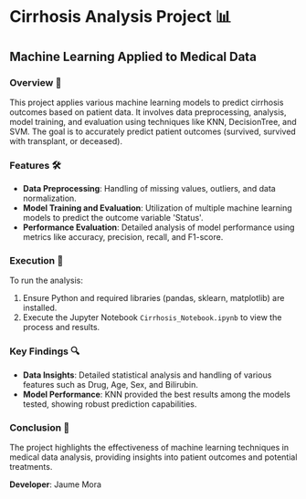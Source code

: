 
# Cirrhosis Analysis Project 📊
## Machine Learning Applied to Medical Data

### Overview 📑
This project applies various machine learning models to predict cirrhosis outcomes based on patient data. It involves data preprocessing, analysis, model training, and evaluation using techniques like KNN, DecisionTree, and SVM. The goal is to accurately predict patient outcomes (survived, survived with transplant, or deceased).

### Features 🛠️
- **Data Preprocessing**: Handling of missing values, outliers, and data normalization.
- **Model Training and Evaluation**: Utilization of multiple machine learning models to predict the outcome variable 'Status'.
- **Performance Evaluation**: Detailed analysis of model performance using metrics like accuracy, precision, recall, and F1-score.

### Execution 🚀
To run the analysis:
1. Ensure Python and required libraries (pandas, sklearn, matplotlib) are installed.
2. Execute the Jupyter Notebook `Cirrhosis_Notebook.ipynb` to view the process and results.

### Key Findings 🔍
- **Data Insights**: Detailed statistical analysis and handling of various features such as Drug, Age, Sex, and Bilirubin.
- **Model Performance**: KNN provided the best results among the models tested, showing robust prediction capabilities.

### Conclusion 📝
The project highlights the effectiveness of machine learning techniques in medical data analysis, providing insights into patient outcomes and potential treatments.

**Developer**: Jaume Mora
